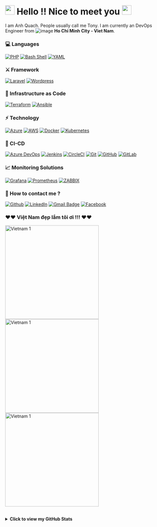 # <img src="https://emojis.slackmojis.com/emojis/images/1536351075/4594/blob-wave.gif?1536351075" width="30"/> Hello !! Nice to meet you <img src="https://emojis.slackmojis.com/emojis/images/1536351075/4594/blob-wave.gif?1536351075" width="30"/>

I am Anh Quach. People usually call me Tony. I am currently an DevOps Engineer from ![image](https://user-images.githubusercontent.com/61163704/138750042-90005a32-75a9-48a7-9dc8-a0ec70b0b864.png)
 **Ho Chi Minh City - Viet Nam**. 

### 💻 Languages
[![PHP](https://img.shields.io/badge/-PHP-46a2f1?style=flat-square&logo=php&logoColor=white)](https://www.ansible.com/)
[![Bash Shell](https://img.shields.io/badge/-Bash%20Shell-1f425f?style=flat-square&logo=GNU-bash&logoColor=white)](https://www.gnu.org/software/bash/)
[![YAML](https://img.shields.io/badge/-YAML-47a248?style=flat-square)](https://www.gnu.org/software/bash/)

### ⚔️ Framework
[![Laravel](https://img.shields.io/badge/-Laravel-ff2d20?style=flat-square&logo=laravel&logoColor=white)](https://laravel.com/)
[![Wordpress](https://img.shields.io/badge/-Wordpress-135e96?style=flat-square&logo=wordpress)](https://wordpress.com/)

### 🚀 Infrastructure as Code
[![Terraform](https://img.shields.io/badge/-Terraform-623ce3?style=flat-square&logo=terraform&logoColor=white)](https://www.terraform.io/)
[![Ansible](https://img.shields.io/badge/-Ansible-000000?style=flat-square&logo=ansible&logoColor=white)](https://www.ansible.com/)

### ⚡ Technology
[![Azure](https://img.shields.io/badge/-Microsoft%20Azure-0078d3?style=flat-square&logo=microsoft-azure&logoColor=white)](https://www.azure.com/)
[![AWS](https://img.shields.io/badge/-Amazon%20AWS-232f3e?style=flat-square&logo=amazon-aws&logoColor=ff9900)](https://www.aws.amazon.com/)
[![Docker](https://img.shields.io/badge/-Docker-46a2f1?style=flat-square&logo=docker&logoColor=white)](https://www.docker.com/)
[![Kubernetes](https://img.shields.io/badge/-Kubernetes-303030?style=flat-square&logo=Kubernetes)](https://kubernetes.io/)

### 🔰 CI-CD
[![Azure DevOps](https://img.shields.io/badge/-Azure%20DevOps-0078d3?style=flat-square&logo=azure-devops&logoColor=white)](https://www.dev.azure.com/)
[![Jenkins](https://img.shields.io/badge/-Jenkins-d33833?style=flat-square&logo=jenkins&logoColor=white)](https://www.jenkins.io/)
[![CircleCI](https://img.shields.io/badge/-CircleCI-000?style=flat-square&logo=circleci)](https://circleci.com/)
[![Git](https://img.shields.io/badge/-Git-black?style=flat-square&logo=git)](https://git-scm.com/)
[![GitHub](https://img.shields.io/badge/-GitHub-181717?style=flat-square&logo=github)](https://github.com/)
[![GitLab](https://img.shields.io/badge/-GitLab-292961?style=flat-square&logo=gitlab)](https://gitlab.com/)

### 📈 Monitoring Solutions
[![Grafana](https://img.shields.io/badge/-Grafana-000?style=flat-square&logo=grafana)](https://grafana.com/)
[![Prometheus](https://img.shields.io/badge/-Prometheus-222222?style=flat-square&logo=prometheus)](https://prometheus.io/)
[![ZABBIX](https://img.shields.io/badge/-ZABBIX-d40000?style=flat-square&logo=zabbix)](https://www.zabbix.com/)

### 📧 How to contact me ?
[![Github](https://img.shields.io/badge/-Github-181717?style=for-the-badge&logo=Github&logoColor=white)](https://github.com/sheid1309)
[![LinkedIn](https://img.shields.io/badge/-LinkedIn-0077B5?style=for-the-badge&logo=LinkedIn&logoColor=white)](https://www.linkedin.com/in/tuananhquach/)
[![Gmail Badge](https://img.shields.io/badge/-GMail-c14438?style=for-the-badge&logo=Gmail&logoColor=ffffff)](mailto:tuananh.qaa@gmail.com)
[![Facebook](https://img.shields.io/badge/-Facebook-1877f2.svg?style=for-the-badge&logo=facebook&logoColor=ffffff)](https://www.facebook.com/tuananh.qaa/)

### ♥️♥️ Việt Nam đẹp lắm tôi ơi !!! ♥️♥️
<img alt = "Vietnam 1" width="300" src="https://toptour.com.vn/wp-content/uploads/2019/08/sapa-tms-travel.jpg"> <img alt = "Vietnam 1" width="300" src="https://cdn.baohatinh.vn/desktop/news/1834/137d4072501t4057l6-00640081hdrpano.jpg"> <img alt = "Vietnam 1" width="300" src="https://cdn.baohatinh.vn/desktop/news/1834/137d4071941t776l6-01880190hdr.jpg">

<br>
<details>
    <summary><b>Click to view my GitHub Stats</b></summary>
<br>
<p>
    <img alt = "GitHub Stats" src="https://github-readme-stats.vercel.app/api?username=sheid1309&show_icons=true">
    <br>
    <br>
    <img alt = "Top Language" src="https://github-readme-stats.vercel.app/api/top-langs/?username=sheid1309">
</p></details> 
<!--
**sheid1309/sheid1309** is a ✨ _special_ ✨ repository because its `README.md` (this file) appears on your GitHub profile.

Here are some ideas to get you started:

- 🔭 I’m currently working on ...
- 🌱 I’m currently learning ...
- 👯 I’m looking to collaborate on ...
- 🤔 I’m looking for help with ...
- 💬 Ask me about ...
- 📫 How to reach me: ...
- 😄 Pronouns: ...
- ⚡ Fun fact: ...
-->
